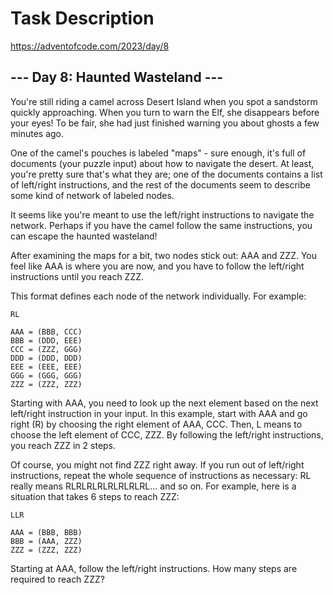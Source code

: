 ﻿# Task Description #

<https://adventofcode.com/2023/day/8>

## --- Day 8: Haunted Wasteland --- ##
You're still riding a camel across Desert Island when you spot a sandstorm quickly approaching. When you turn to warn the Elf, she disappears before your eyes! To be fair, she had just finished warning you about ghosts a few minutes ago.

One of the camel's pouches is labeled "maps" - sure enough, it's full of documents (your puzzle input) about how to navigate the desert. At least, you're pretty sure that's what they are; one of the documents contains a list of left/right instructions, and the rest of the documents seem to describe some kind of network of labeled nodes.

It seems like you're meant to use the left/right instructions to navigate the network. Perhaps if you have the camel follow the same instructions, you can escape the haunted wasteland!

After examining the maps for a bit, two nodes stick out: AAA and ZZZ. You feel like AAA is where you are now, and you have to follow the left/right instructions until you reach ZZZ.

This format defines each node of the network individually. For example:
```
RL

AAA = (BBB, CCC)
BBB = (DDD, EEE)
CCC = (ZZZ, GGG)
DDD = (DDD, DDD)
EEE = (EEE, EEE)
GGG = (GGG, GGG)
ZZZ = (ZZZ, ZZZ)
```
Starting with AAA, you need to look up the next element based on the next left/right instruction in your input. In this example, start with AAA and go right (R) by choosing the right element of AAA, CCC. Then, L means to choose the left element of CCC, ZZZ. By following the left/right instructions, you reach ZZZ in 2 steps.

Of course, you might not find ZZZ right away. If you run out of left/right instructions, repeat the whole sequence of instructions as necessary: RL really means RLRLRLRLRLRLRLRL... and so on. For example, here is a situation that takes 6 steps to reach ZZZ:
```
LLR

AAA = (BBB, BBB)
BBB = (AAA, ZZZ)
ZZZ = (ZZZ, ZZZ)
```
Starting at AAA, follow the left/right instructions. How many steps are required to reach ZZZ?